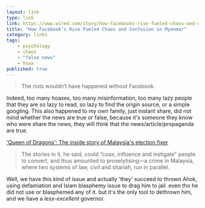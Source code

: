 ```yaml
---
layout: link
type: link
link: https://www.wired.com/story/how-facebooks-rise-fueled-chaos-and-confusion-in-myanmar
title: "How Facebook’s Rise Fueled Chaos and Confusion in Myanmar"
category: links
tags: 
    - psychology
    - chaos
    - "false news"
    - hoax
published: true
---
```


> The riots wouldn’t have happened without Facebook.

Indeed, too many hoaxes, too many misinformation, too many lazy people that they are so lazy to read, so lazy to find the origin source, or a simple googling.
This also happened to my own family, just instant share, did not mind whether the news are true or false, because it's someone they know who were share the news, they will think that the news/article/propaganda are true.

['Queen of Dragons': The inside story of Malaysia's election fixer](https://www.wired.co.uk/article/election-malaysia-2018-general-fake-news-day-2008-syarul-ema)   
> The stories in it, he said, could “coax, influence and instigate” people to convert, and thus amounted to proselytising—a crime in Malaysia, where two systems of law, civil and shariah, run in parallel.

Well, we have this kind of issue and actually 'they' succeed to thrown Ahok, using defamiation and Islam blasphemy issue to drag him to jail. even tho he did not use or blasphemed any of it. but it's the only tool to dethrown him, and we have a *less-excellent* governor.